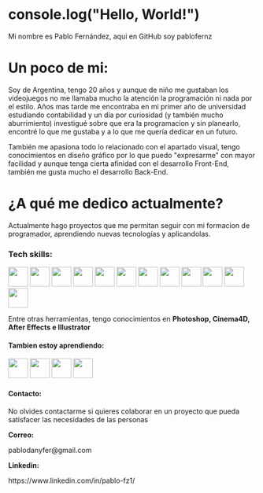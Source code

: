 # console.log("Hello, World!")

<p>Mi nombre es Pablo Fernández, aqui en GitHub soy pablofernz</p>

<h1> Un poco de mi:</h1>
<p>Soy de Argentina, tengo 20 años y aunque de niño me gustaban los videojuegos no me llamaba mucho la atención la programación ni nada por el estilo. Años mas tarde me encontraba en mi primer año de universidad estudiando contabilidad y un día por curiosidad (y también mucho aburrimiento) investigué sobre que era la programacion y sin planearlo, encontré lo que me gustaba y a lo que me quería dedicar en un futuro.</p>

<p>También me apasiona todo lo relacionado con el apartado visual, tengo conocimientos en diseño gráfico por lo que puedo "expresarme" con mayor facilidad y aunque tenga cierta afinidad con el desarrollo Front-End, también me gusta mucho el desarrollo Back-End. </p>

<h1>¿A qué me dedico actualmente?</h1>
<p>Actualmente hago proyectos que me permitan seguir con mi formacion de programador, aprendiendo nuevas tecnologías y aplicandolas. </p>

### Tech skills:
<p>
  <img src='https://cdn.worldvectorlogo.com/logos/logo-javascript.svg' width=40 height=40/>
  <img src='https://cdn.worldvectorlogo.com/logos/html-1.svg' width=40 height=40/>
  <img src='https://cdn.worldvectorlogo.com/logos/css-3.svg' width=40 height=40/>
  <img src='https://cdn.worldvectorlogo.com/logos/git-icon.svg' width=40 height=40/>
  <img src='https://cdn.worldvectorlogo.com/logos/react-2.svg' width=40 height=40/>
  <img src='https://cdn.worldvectorlogo.com/logos/redux.svg' width=40 height=40/>
  <img src='https://cdn.worldvectorlogo.com/logos/nodejs-icon.svg' width=40 height=40/>
  <img src='https://i.ibb.co/zFrdxYc/icons8-express-js-50.png' width=40 height=40/>
  <img src='https://cdn.freebiesupply.com/logos/large/2x/sequelize-logo-png-transparent.png' width=40 height=40/>
  <img src='https://cdn.worldvectorlogo.com/logos/postgresql.svg' width=40 height=40/>
  <img src='https://cdn.worldvectorlogo.com/logos/mongodb-icon-1.svg' width=40 height=40/>
  <img src='https://i.ibb.co/pKB0hfr/mongoose-1-logo-png-transparent.png' width=40 height=40/> 
</p>
<p>Entre otras herramientas, tengo conocimientos en <b>Photoshop, Cinema4D, After Effects e Illustrator</b></p>

#### Tambien estoy aprendiendo:
<p>
  <img src='https://d2nir1j4sou8ez.cloudfront.net/wp-content/uploads/2021/12/nextjs-boilerplate-logo.png' width=40 height=40/>
  <img src='https://cdn.worldvectorlogo.com/logos/firebase-1.svg' width=40 height=40/>
  <img src='https://cdn.worldvectorlogo.com/logos/gsap-greensock.svg' width=40 height=40/>
  <img src='https://cdn.worldvectorlogo.com/logos/framer-motion.svg' width=40 height=40/>
</p>

#### Contacto:
<p>No olvides contactarme si quieres colaborar en un proyecto que pueda satisfacer las necesidades de las personas</p>
<b>Correo:</b> <p>pablodanyfer@gmail.com</p>
<b>Linkedin:</b> <p>https://www.linkedin.com/in/pablo-fz1/</p>

